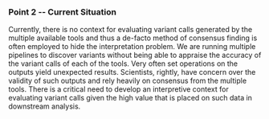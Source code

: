 ### Point 2  -- Current Situation

Currently, there is no context for evaluating variant calls generated by the multiple available tools and thus a de-facto method of consensus finding is often employed to hide the interpretation problem. We are running multiple pipelines to discover variants without being able to appraise the accuracy of the variant calls of each of the tools. Very often set operations on the outputs yield unexpected results. Scientists, rightly, have concern over the validity of such outputs and rely heavily on consensus from the multiple tools. There is a critical need to develop an interpretive context for evaluating variant calls given the high value that is placed on such data in downstream analysis. 
